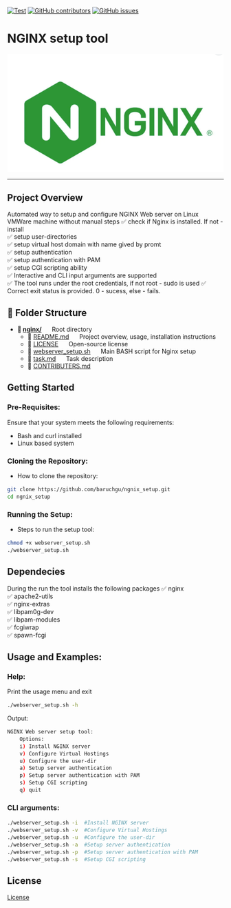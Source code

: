 [![Test](https://img.shields.io/badge/NGINX%20setup%20tool-8A2BE2)]([https://](https://img.shields.io/badge/NGINX%20setup%20tool-8A2BE2))
[![GitHub contributors](https://img.shields.io/github/contributors/baruchgu/ngnix_setup)](https://github.com/baruchgu/ngnix_setup/graphs/contributors)
[![GitHub issues](https://img.shields.io/github/issues/coderjojo/creative-profile-readme)](https://github.com/baruchgu/ngnix_setup/issues)

# NGINX setup tool
![NGINX logo](assets/NGINX.png)

---

## Project Overview
Automated way to setup and configure NGINX Web server on Linux VMWare machine without manual steps
✅ check if Nginx is installed. If not - install   
✅ setup user-directories    
✅ setup virtual host domain with name gived by promt  
✅ setup authentication  
✅ setup authentication with PAM  
✅ setup CGI scripting ability  
✅ Interactive and CLI input arguments are supported  
✅ The tool runs under the root credentials, if not root - sudo is used 
✅ Correct exit status is provided. 0 - sucess, else - fails.

## 📁 Folder Structure
- **📁 <span style="display: inline-block; margin-right: 20px;">[nginx/](./)</span>** Root directory  
  - 📄 <span style="display: inline-block; margin-right: 20px;">[README.md](./README.md)</span> Project overview, usage, installation instructions  
  - 📄 <span style="display: inline-block; margin-right: 20px;">[LICENSE](./LICENSE)</span> Open-source license  
  - 📄 <span style="display: inline-block; margin-right: 20px;">[webserver_setup.sh](./webserver_setup.sh)</span> Main BASH script for Nginx setup  
  - 📄 <span style="display: inline-block; margin-right: 20px;">[task.md](./task.md)</span> Task description  
  - 📄 <span style="display: inline-block; margin-right: 20px;">[CONTRIBUTERS.md](./CONTRIBUTERS.md)</span>

## Getting Started
### Pre-Requisites:
Ensure that your system meets the following requirements:
- Bash and curl installed
- Linux based system

### Cloning the Repository:
- How to clone the repository:
```bash
git clone https://github.com/baruchgu/ngnix_setup.git
cd ngnix_setup
```
### Running the Setup:
- Steps to run the setup tool:
```bash
chmod +x webserver_setup.sh
./webserver_setup.sh
```
## Dependecies
During the run the tool installs the following packages
✅ nginx  
✅ apache2-utils  
✅ nginx-extras  
✅ libpam0g-dev  
✅ libpam-modules  
✅ fcgiwrap  
✅ spawn-fcgi  

## Usage and Examples:

### Help:
Print the usage menu and exit
```bash
./webserver_setup.sh -h  
``` 
Output:
```bash
NGINX Web server setup tool:
	Options:
	i) Install NGINX server 
	v) Configure Virtual Hostings
	u) Configure the user-dir
	a) Setup server authentication
	p) Setup server authentication with PAM
	s) Setup CGI scripting
	q) quit
```

### CLI arguments:

```bash
./webserver_setup.sh -i  #Install NGINX server
./webserver_setup.sh -v  #Configure Virtual Hostings
./webserver_setup.sh -u  #Configure the user-dir
./webserver_setup.sh -a  #Setup server authentication
./webserver_setup.sh -p  #Setup server authentication with PAM
./webserver_setup.sh -s  #Setup CGI scripting
``` 

## License
[License](./LICENSE)
